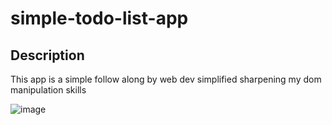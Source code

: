 # simple-todo-list-app

## Description 
This app is a simple follow along by web dev simplified sharpening my dom manipulation skills

![image](https://user-images.githubusercontent.com/95454993/194732494-d78d75ca-9672-41e7-b969-c8cda5041007.png)
